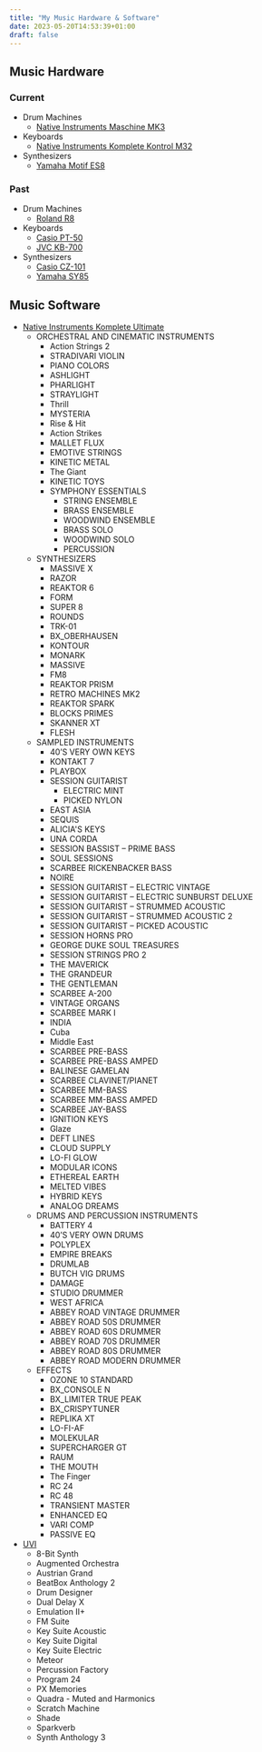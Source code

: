 ```yaml
---
title: "My Music Hardware & Software"
date: 2023-05-20T14:53:39+01:00
draft: false
---
```


## Music Hardware

### Current
- Drum Machines
  - [Native Instruments Maschine MK3](https://www.native-instruments.com/en/products/maschine/production-systems/maschine/)
- Keyboards
  - [Native Instruments Komplete Kontrol M32](https://www.native-instruments.com/en/products/komplete/keyboards/komplete-kontrol-m32/)
- Synthesizers
  - [Yamaha Motif ES8](https://www.soundonsound.com/reviews/yamaha-motif-es)

### Past
- Drum Machines
  - [Roland R8](https://www.vintagesynth.com/roland/r8.php)
- Keyboards
  - [Casio PT-50](https://review.wolfarchitects.design/casio-pt-50-keyboard-1983/)
  - [JVC KB-700](https://jvckeyboards.tripod.com/kb700.html)
- Synthesizers
  - [Casio CZ-101](https://www.vintagesynth.com/casio/cz101.php)
  - [Yamaha SY85](https://www.vintagesynth.com/yamaha/sy85.php)

## Music Software
- [Native Instruments Komplete Ultimate](https://www.native-instruments.com/en/products/komplete/bundles/komplete-14-ultimate/)
  - ORCHESTRAL AND CINEMATIC INSTRUMENTS
    - Action Strings 2
    - STRADIVARI VIOLIN
    - PIANO COLORS
    - ASHLIGHT
    - PHARLIGHT
    - STRAYLIGHT
    - Thrill
    - MYSTERIA
    - Rise & Hit
    - Action Strikes
    - MALLET FLUX
    - EMOTIVE STRINGS
    - KINETIC METAL
    - The Giant
    - KINETIC TOYS
    - SYMPHONY ESSENTIALS
      - STRING ENSEMBLE
      - BRASS ENSEMBLE
      - WOODWIND ENSEMBLE
      - BRASS SOLO
      - WOODWIND SOLO
      - PERCUSSION
  - SYNTHESIZERS
    - MASSIVE X
    - RAZOR
    - REAKTOR 6
    - FORM
    - SUPER 8
    - ROUNDS
    - TRK-01
    - BX_OBERHAUSEN
    - KONTOUR
    - MONARK
    - MASSIVE
    - FM8
    - REAKTOR PRISM
    - RETRO MACHINES MK2
    - REAKTOR SPARK
    - BLOCKS PRIMES
    - SKANNER XT
    - FLESH
  - SAMPLED INSTRUMENTS
    - 40’S VERY OWN KEYS
    - KONTAKT 7
    - PLAYBOX
    - SESSION GUITARIST
      - ELECTRIC MINT
      - PICKED NYLON
    - EAST ASIA
    - SEQUIS
    - ALICIA'S KEYS
    - UNA CORDA
    - SESSION BASSIST – PRIME BASS
    - SOUL SESSIONS
    - SCARBEE RICKENBACKER BASS
    - NOIRE
    - SESSION GUITARIST – ELECTRIC VINTAGE
    - SESSION GUITARIST – ELECTRIC SUNBURST DELUXE
    - SESSION GUITARIST – STRUMMED ACOUSTIC
    - SESSION GUITARIST – STRUMMED ACOUSTIC 2
    - SESSION GUITARIST – PICKED ACOUSTIC
    - SESSION HORNS PRO
    - GEORGE DUKE SOUL TREASURES
    - SESSION STRINGS PRO 2
    - THE MAVERICK
    - THE GRANDEUR
    - THE GENTLEMAN
    - SCARBEE A-200
    - VINTAGE ORGANS
    - SCARBEE MARK I  
    - INDIA
    - Cuba
    - Middle East
    - SCARBEE PRE-BASS
    - SCARBEE PRE-BASS AMPED
    - BALINESE GAMELAN
    - SCARBEE CLAVINET/PIANET
    - SCARBEE MM-BASS
    - SCARBEE MM-BASS AMPED
    - SCARBEE JAY-BASS
    - IGNITION KEYS
    - Glaze
    - DEFT LINES
    - CLOUD SUPPLY
    - LO-FI GLOW
    - MODULAR ICONS
    - ETHEREAL EARTH
    - MELTED VIBES
    - HYBRID KEYS
    - ANALOG DREAMS
  - DRUMS AND PERCUSSION INSTRUMENTS
    - BATTERY 4
    - 40’S VERY OWN DRUMS
    - POLYPLEX
    - EMPIRE BREAKS
    - DRUMLAB
    - BUTCH VIG DRUMS
    - DAMAGE
    - STUDIO DRUMMER
    - WEST AFRICA
    - ABBEY ROAD VINTAGE DRUMMER
    - ABBEY ROAD 50S DRUMMER
    - ABBEY ROAD 60S DRUMMER
    - ABBEY ROAD 70S DRUMMER
    - ABBEY ROAD 80S DRUMMER
    - ABBEY ROAD MODERN DRUMMER
  - EFFECTS
    - OZONE 10 STANDARD
    - BX_CONSOLE N
    - BX_LIMITER TRUE PEAK
    - BX_CRISPYTUNER
    - REPLIKA XT
    - LO-FI-AF
    - MOLEKULAR
    - SUPERCHARGER GT
    - RAUM
    - THE MOUTH
    - The Finger
    - RC 24
    - RC 48
    - TRANSIENT MASTER
    - ENHANCED EQ
    - VARI COMP
    - PASSIVE EQ
- [UVI](https://www.uvi.net/)
  - 8-Bit Synth
  - Augmented Orchestra
  - Austrian Grand
  - BeatBox Anthology 2
  - Drum Designer
  - Dual Delay X
  - Emulation II+
  - FM Suite
  - Key Suite Acoustic
  - Key Suite Digital
  - Key Suite Electric
  - Meteor
  - Percussion Factory
  - Program 24
  - PX Memories
  - Quadra - Muted and Harmonics
  - Scratch Machine
  - Shade
  - Sparkverb
  - Synth Anthology 3
